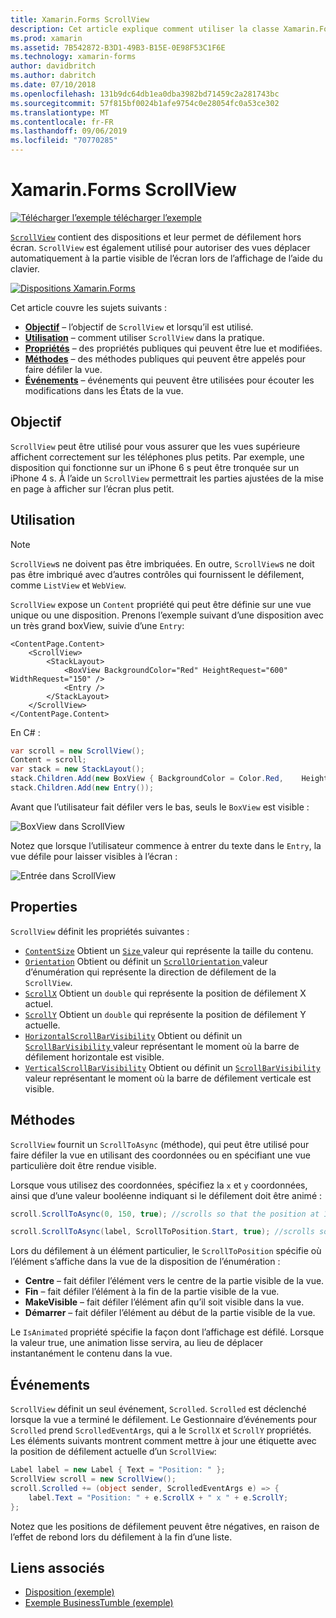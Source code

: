 ```yaml
---
title: Xamarin.Forms ScrollView
description: Cet article explique comment utiliser la classe Xamarin.Forms ScrollView pour présenter les dispositions qui ne rentrent pas sur un seul écran, et qui ont contenu pour libérer de l’espace pour le clavier.
ms.prod: xamarin
ms.assetid: 7B542872-B3D1-49B3-B15E-0E98F53C1F6E
ms.technology: xamarin-forms
author: davidbritch
ms.author: dabritch
ms.date: 07/10/2018
ms.openlocfilehash: 131b9dc64db1ea0dba3982bd71459c2a281743bc
ms.sourcegitcommit: 57f815bf0024b1afe9754c0e28054fc0a53ce302
ms.translationtype: MT
ms.contentlocale: fr-FR
ms.lasthandoff: 09/06/2019
ms.locfileid: "70770285"
---
```

# <a name="xamarinforms-scrollview"></a>Xamarin.Forms ScrollView

[![Télécharger l’exemple](~/media/shared/download.png) télécharger l’exemple](https://docs.microsoft.com/samples/xamarin/xamarin-forms-samples/userinterface-layout)

[`ScrollView`](xref:Xamarin.Forms.ScrollView) contient des dispositions et leur permet de défilement hors écran. `ScrollView` est également utilisé pour autoriser des vues déplacer automatiquement à la partie visible de l’écran lors de l’affichage de l’aide du clavier.

[![](scroll-view-images/layouts-sml.png "Dispositions Xamarin.Forms")](scroll-view-images/layouts.png#lightbox "dispositions Xamarin.Forms")

Cet article couvre les sujets suivants :

- **[Objectif](#purpose)**  &ndash; l’objectif de `ScrollView` et lorsqu’il est utilisé.
- **[Utilisation](#usage)**  &ndash; comment utiliser `ScrollView` dans la pratique.
- **[Propriétés](#properties)**  &ndash; des propriétés publiques qui peuvent être lue et modifiées.
- **[Méthodes](#methods)**  &ndash; des méthodes publiques qui peuvent être appelés pour faire défiler la vue.
- **[Événements](#events)**  &ndash; événements qui peuvent être utilisées pour écouter les modifications dans les États de la vue.

## <a name="purpose"></a>Objectif

`ScrollView` peut être utilisé pour vous assurer que les vues supérieure affichent correctement sur les téléphones plus petits. Par exemple, une disposition qui fonctionne sur un iPhone 6 s peut être tronquée sur un iPhone 4 s. À l’aide un `ScrollView` permettrait les parties ajustées de la mise en page à afficher sur l’écran plus petit.

## <a name="usage"></a>Utilisation

> [!NOTE]
> `ScrollView`s ne doivent pas être imbriquées. En outre, `ScrollView`s ne doit pas être imbriqué avec d’autres contrôles qui fournissent le défilement, comme `ListView` et `WebView`.

`ScrollView` expose un `Content` propriété qui peut être définie sur une vue unique ou une disposition. Prenons l’exemple suivant d’une disposition avec un très grand boxView, suivie d’une `Entry`:

```xaml
<ContentPage.Content>
    <ScrollView>
        <StackLayout>
            <BoxView BackgroundColor="Red" HeightRequest="600" WidthRequest="150" />
            <Entry />
        </StackLayout>
    </ScrollView>
</ContentPage.Content>
```

En C# :

```csharp
var scroll = new ScrollView();
Content = scroll;
var stack = new StackLayout();
stack.Children.Add(new BoxView { BackgroundColor = Color.Red,    HeightRequest = 600, WidthRequest = 600 });
stack.Children.Add(new Entry());
```

Avant que l’utilisateur fait défiler vers le bas, seuls le `BoxView` est visible :

![](scroll-view-images/scroll-start.png "BoxView dans ScrollView")

Notez que lorsque l’utilisateur commence à entrer du texte dans le `Entry`, la vue défile pour laisser visibles à l’écran :

![](scroll-view-images/scroll-end.png "Entrée dans ScrollView")

## <a name="properties"></a>Properties

`ScrollView` définit les propriétés suivantes :

- [`ContentSize`](xref:Xamarin.Forms.ScrollView.ContentSizeProperty) Obtient un [ `Size` ](xref:Xamarin.Forms.Size) valeur qui représente la taille du contenu.
- [`Orientation`](xref:Xamarin.Forms.ScrollView.OrientationProperty) Obtient ou définit un [ `ScrollOrientation` ](xref:Xamarin.Forms.ScrollOrientation) valeur d’énumération qui représente la direction de défilement de la `ScrollView`.
- [`ScrollX`](xref:Xamarin.Forms.ScrollView.ScrollXProperty) Obtient un `double` qui représente la position de défilement X actuel.
- [`ScrollY`](xref:Xamarin.Forms.ScrollView.ScrollYProperty) Obtient un `double` qui représente la position de défilement Y actuelle.
- [`HorizontalScrollBarVisibility`](xref:Xamarin.Forms.ScrollView.HorizontalScrollBarVisibilityProperty) Obtient ou définit un [ `ScrollBarVisibility` ](xref:Xamarin.Forms.ScrollBarVisibility) valeur représentant le moment où la barre de défilement horizontale est visible.
- [`VerticalScrollBarVisibility`](xref:Xamarin.Forms.ScrollView.VerticalScrollBarVisibilityProperty) Obtient ou définit un [ `ScrollBarVisibility` ](xref:Xamarin.Forms.ScrollBarVisibility) valeur représentant le moment où la barre de défilement verticale est visible.

## <a name="methods"></a>Méthodes

`ScrollView` fournit un `ScrollToAsync` (méthode), qui peut être utilisé pour faire défiler la vue en utilisant des coordonnées ou en spécifiant une vue particulière doit être rendue visible.

Lorsque vous utilisez des coordonnées, spécifiez la `x` et `y` coordonnées, ainsi que d’une valeur booléenne indiquant si le défilement doit être animé :

```csharp
scroll.ScrollToAsync(0, 150, true); //scrolls so that the position at 150px from the top is visible

scroll.ScrollToAsync(label, ScrollToPosition.Start, true); //scrolls so that the label is at the start of the list
```

Lors du défilement à un élément particulier, le `ScrollToPosition` spécifie où l’élément s’affiche dans la vue de la disposition de l’énumération :

- **Centre** &ndash; fait défiler l’élément vers le centre de la partie visible de la vue.
- **Fin** &ndash; fait défiler l’élément à la fin de la partie visible de la vue.
- **MakeVisible** &ndash; fait défiler l’élément afin qu’il soit visible dans la vue.
- **Démarrer** &ndash; fait défiler l’élément au début de la partie visible de la vue.

Le `IsAnimated` propriété spécifie la façon dont l’affichage est défilé. Lorsque la valeur true, une animation lisse servira, au lieu de déplacer instantanément le contenu dans la vue.

## <a name="events"></a>Événements

`ScrollView` définit un seul événement, `Scrolled`. `Scrolled` est déclenché lorsque la vue a terminé le défilement. Le Gestionnaire d’événements pour `Scrolled` prend `ScrolledEventArgs`, qui a le `ScrollX` et `ScrollY` propriétés. Les éléments suivants montrent comment mettre à jour une étiquette avec la position de défilement actuelle d’un `ScrollView`:

```csharp
Label label = new Label { Text = "Position: " };
ScrollView scroll = new ScrollView();
scroll.Scrolled += (object sender, ScrolledEventArgs e) => {
    label.Text = "Position: " + e.ScrollX + " x " + e.ScrollY;
};
```

Notez que les positions de défilement peuvent être négatives, en raison de l’effet de rebond lors du défilement à la fin d’une liste.

## <a name="related-links"></a>Liens associés

- [Disposition (exemple)](https://docs.microsoft.com/samples/xamarin/xamarin-forms-samples/userinterface-layout)
- [Exemple BusinessTumble (exemple)](https://docs.microsoft.com/samples/xamarin/xamarin-forms-samples/userinterface-businesstumble)
